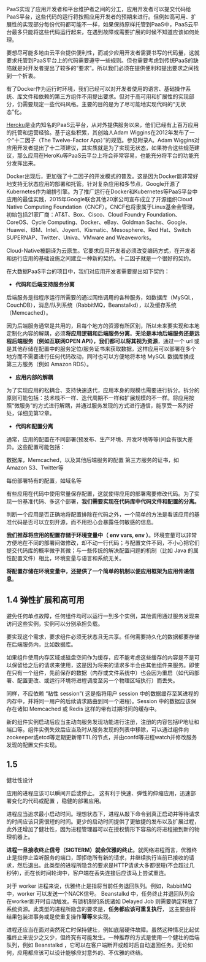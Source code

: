 PaaS实现了应用开发者和平台维护者之间的分工，应用开发者可以提交代码给PaaS平台，这些代码的运行将按照应用开发者的预期来进行。但例如高可用、扩展性的实现部分每份代码都可能不一样，如果保持原样托管到PaaS中，PaaS云平台最多只能将这些代码运行起来，在遇到故障或需要扩展的时候不知道应该如何处理。

要想尽可能多地由云平台提供便利性，而减少应用开发者需要书写的代码量，这就要求托管到PaaS平台上的代码需要遵守一些规则。但也需要考虑到传统PaaS的缺陷就是对开发者提出了较多的“要求”。所以我们必须在提供便利和提出要求之间找到一个折衷。

有了Docker作为运行时环境，我们已经可以对开发者使用的语言、基础操作系统、库文件和依赖的第三方组件不用提出要求。但对于高可用和扩展性的实现部分，仍需要规定一些代码风格。主要的目的是为了尽可能地实现代码的“无状态”化。

[Heroku](http://www.heroku.com/)是业内知名的PaaS云平台，从对外提供服务以来，他们已经有上百万应用的托管和运营经验。基于这些积累，其创始人Adam Wiggins在2012年发布了一个“十二因子（The Twelve-Factor App）”的规范。参见附录A。Adam Wiggins对应用开发者提出了十二项建议，其实质就是为了实现无状态，如果符合这些规范建议，那么应用在HeroKu等PaaS云平台上将会非常容易，也能充分将平台的功能充分发挥出来。

Docker出现后，更加强了十二因子的开发模式的普及。这是因为Docker能非常好地支持无状态应用的部署和托管。针对复杂应用和多节点，Google开源了Kubernetes作为编排引擎。为了推广运行在Docker和Kubernetes等PaaS平台中应用的最佳实践，2015年Google联合其他20家公司宣布成立了开源组织Cloud Native Computing Foundation（CNCF）。CNCF也将隶属于Linux基金会管理，初始包括21家厂商：AT&T、Box、Cisco、Cloud Foundry Foundation、CoreOS、Cycle Computing、Docker、eBay、Goldman Sachs、Google、Huawei、IBM、Intel、Joyent、Kismatic、Mesosphere、Red Hat、Switch SUPERNAP、Twitter、Univa、VMware and Weaveworks。

Cloud-Native被翻译为云原生。它要求应用开发者必须改变编码方式，在开发者和运行应用的基础设施之间建立一种新的契约。十二因子就是一个很好的契约。

在大数据PaaS平台的项目中，我们对应用开发者需要提出如下契约：

* **代码和后端支持服务分离**

后端服务是指程序运行所需要的通过网络调用的各种服务，如数据库（MySQL，CouchDB），消息\/队列系统（RabbitMQ，Beanstalkd），以及缓存系统（Memcached）。

因为后端服务通常是共用的，且每个地方的资源有所区别，所以未来要实现和本地定制化内容的解耦，必须**将应用逻辑和后端服务分离**。**无论是本地后端服务还是远程后端服务（例如互联网OPEN API），我们都可以将其视为资源**，通过一个 url 或是其他存储在配置中的服务定位\/服务证书来获取数据，这样应用可以部署在多个地方而不需要进行任何代码改动，同时也可以方便地将本地 MySQL 数据库换成第三方服务（例如 Amazon RDS）。

* **应用内部的解耦**

为了实现应用的松耦合、支持快速迭代，应用本身的规模也需要进行拆分。拆分的原则可能包括：技术栈不一样、迭代周期不一样和扩展规模的不一样。将应用按照“微服务”的方式进行解耦，并通过服务发现的方式进行通信，能享受一系列好处，详细见第12章。

* **代码和配置分离**

通常，应用的配置在不同部署\(预发布、生产环境、开发环境等等\)间会有很大差异。这些配置可能包括：

数据库，Memcached，以及其他后端服务的配置
第三方服务的证书，如 Amazon S3、Twitter等

每份部署特有的配置，如域名等

有些应用在代码中使用常量保存配置，这就使得应用的部署需要修改代码。为了实现一份基准代码、多这个部署，**我们需要实现在代码库中代码文件和配置的分离。**

判断一个应用是否正确地将配置排除在代码之外，一个简单的方法是看该应用的基准代码是否可以立刻开源，而不用担心会暴露任何敏感的信息。

**我们推荐将应用的配置存储于环境变量中（ env
vars, env ）**。环境变量可以非常方便地在不同的部署间做修改，却不动一行代码；与配置文件不同，不小心把它们提交代码库的概率微乎其微；与一些传统的解决配置问题的机制（比如 Java 的属性配置文件）相比，环境变量与语言和系统无关。

**将配置存储在环境变量中，还提供了一个简单的机制以便应用框架为应用传递信息**。

## 1.4    弹性扩展和高可用

避免任何单点故障，任何组件均可以运行一到多个实例，其他调用通过服务发现来访问这些实例，实例可以分别承担负载。

要实现这个需求，要求组件必须无状态且无共享。任何需要持久化的数据都要存储在后端服务内，比如数据库。

如果组件使用内存区域或磁盘空间作为缓存，应不能考虑这些缓存的内容是不是可以保留给之后的请求来使用，这是因为将来的请求多半会由其他组件来服务。即使在只有一个组件，先前保存的数据（内存或文件系统中）也会因为重启（如代码部署、配置更改、或运行环境将进程调度至另一个物理区域执行）而丢失。

同样，不应依赖 “粘性 session”\( 这是指将用户 session 中的数据缓存至某进程的内存中，并将同一用户的后续请求路由到同一个进程\)。Session 中的数据应该保存在诸如 Memcached 或 Redis 这样的带有过期时间的缓存中。

新的组件实例启动后应当主动向服务发现功能进行注册，注册的内容包括IP地址和端口等。组件实例失效后应当及时从服务发现的列表中移除，可以通过组件向zookeeper或etcd等定期更新带TTL的节点，并由confd等进程watch并修改服务发现的配置文件实现。

## 1.5

健壮性设计

应用的进程应该可以瞬间开启或停止。
这有利于快速、弹性的伸缩应用，迅速部署变化的代码或配置 ，稳健的部署应用。

进程应当追求最小启动时间。理想状态下，进程从敲下命令到真正启动并等待请求的时间应该只需很短的时间。更少的启动时间提供了更敏捷的发布以及扩展过程，此外还增加了健壮性，因为进程管理器可以在授权情形下容易的将进程搬到新的物理机器上。

**进程一旦接收终止信号（SIGTERM）就会优雅的终止**。就网络进程而言，优雅终止是指停止监听服务的端口，即拒绝所有新的请求，并继续执行当前已接收的请求，然后退出。此类型的进程所隐含的要求是HTTP请求大多都很短\(不会超过几秒钟\)，而在长时间轮询中，客户端在丢失连接后应该马上尝试重连。

对于 worker 进程来说，优雅终止是指将当前任务退回队列。例如，RabbitMQ 中，worker 可以发送一个NACK信号。
Beanstalkd 中，任务终止并退回队列会在worker断开时自动触发。有锁机制的系统诸如 Delayed Job 则需要确定释放了系统资源。此类型的进程所隐含的要求是，**任务都应该可重复执行**， 这主要由将结果包装进事务或是使重复操作**幂等**来实现。

进程还应当在面对突然死亡时保持健壮，例如底层硬件故障。虽然这种情况比起优雅终止来说少之又少，但终究有可能发生。一种推荐的方式是使用一个健壮的后端队列，例如 Beanstalkd ，它可以在客户端断开或超时后自动退回任务。无论如何，应用都应该可以设计能够应对意外的、不优雅的终结。

